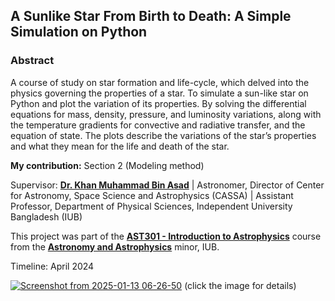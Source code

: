 ## A Sunlike Star From Birth to Death: A Simple Simulation on Python 

### Abstract
A course of study on star formation and life-cycle, which delved into the physics governing the properties of a star. To simulate a sun-like star on Python and plot the variation of its properties. By solving the differential equations for mass, density, pressure, and luminosity variations, along with the temperature gradients for convective and radiative transfer, and the equation of state. The plots describe the variations of the star’s properties and what they mean for the life and death of the star.

**My contribution:** Section 2 (Modeling method)

Supervisor: [**Dr. Khan Muhammad Bin Asad**](https://cassa.site/people/asad/) | Astronomer, Director of Center for Astronomy, Space Science and Astrophysics (CASSA) | Assistant Professor, Department of Physical Sciences, Independent University Bangladesh (IUB)

This project was part of the [**AST301 - Introduction to Astrophysics**](https://cassa.site/entry/ast301/) course from the [**Astronomy and Astrophysics**](https://cassa.site/minor/) minor, IUB.

Timeline: April 2024

[![Screenshot from 2025-01-13 06-26-50](https://github.com/user-attachments/assets/91c6c0a1-52ac-4925-931f-bc8a345ff0bb)](https://github.com/mdfardinxyz/Stellar-Evolution-H-R-Diagram-/blob/main/Project%20Report%20(star%20simulation).pdf)
(click the image for details)
